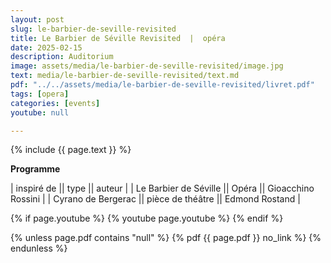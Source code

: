 ```yaml
---
layout: post
slug: le-barbier-de-seville-revisited
title: Le Barbier de Séville Revisited  |  opéra
date: 2025-02-15
description: Auditorium
image: assets/media/le-barbier-de-seville-revisited/image.jpg
text: media/le-barbier-de-seville-revisited/text.md
pdf: "../../assets/media/le-barbier-de-seville-revisited/livret.pdf"
tags: [opera]
categories: [events]
youtube: null

---
```


{% include  {{ page.text }} %}

**Programme** | inspiré de || type || auteur || Le Barbier de Séville || Opéra || Gioacchino Rossini || Cyrano de Bergerac || pièce de théâtre || Edmond Rostand |

{% if page.youtube %}
  {% youtube page.youtube %}
{% endif %}

{% unless page.pdf contains "null" %}
  {% pdf {{ page.pdf }} no_link %}
{% endunless %}

